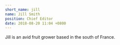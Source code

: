 ```yaml
---
short_name: jill
name: Jill Smith
position: Chief Editor
date: 2018-08-20 11:04 +0800
---
```

Jill is an avid fruit grower based in the south of France.

